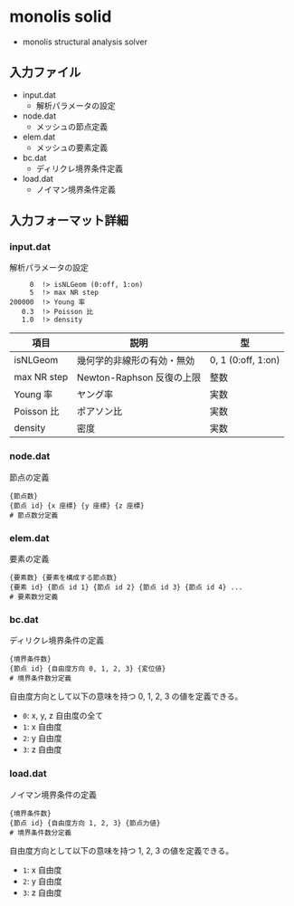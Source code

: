 # monolis solid

- monolis structural analysis solver

## 入力ファイル

- input.dat
    - 解析パラメータの設定
- node.dat
    - メッシュの節点定義
- elem.dat
    - メッシュの要素定義
- bc.dat
    - ディリクレ境界条件定義
- load.dat
    - ノイマン境界条件定義

## 入力フォーマット詳細

### input.dat

解析パラメータの設定

```
     0  !> isNLGeom (0:off, 1:on)
     5  !> max NR step
200000  !> Young 率
   0.3  !> Poisson 比
   1.0  !> density
```

| 項目 | 説明 | 型 |
| ---- | ---- | ---- |
| isNLGeom | 幾何学的非線形の有効・無効 | 0, 1 (0:off, 1:on) |
| max NR step | Newton-Raphson 反復の上限 | 整数 |
| Young 率 | ヤング率 | 実数 |
| Poisson 比 | ポアソン比 | 実数 |
| density | 密度 | 実数 |

### node.dat

節点の定義

```
{節点数}
{節点 id} {x 座標} {y 座標} {z 座標}
# 節点数分定義
```

### elem.dat

要素の定義

```
{要素数} {要素を構成する節点数}
{要素 id} {節点 id 1} {節点 id 2} {節点 id 3} {節点 id 4} ...
# 要素数分定義
```

### bc.dat

ディリクレ境界条件の定義

```
{境界条件数}
{節点 id} {自由度方向 0, 1, 2, 3} {変位値}
# 境界条件数分定義
```

自由度方向として以下の意味を持つ 0, 1, 2, 3 の値を定義できる。

- `0`: x, y, z 自由度の全て
- `1`: x 自由度
- `2`: y 自由度
- `3`: z 自由度

### load.dat

ノイマン境界条件の定義

```
{境界条件数}
{節点 id} {自由度方向 1, 2, 3} {節点力値}
# 境界条件数分定義
```

自由度方向として以下の意味を持つ 1, 2, 3 の値を定義できる。

- `1`: x 自由度
- `2`: y 自由度
- `3`: z 自由度

